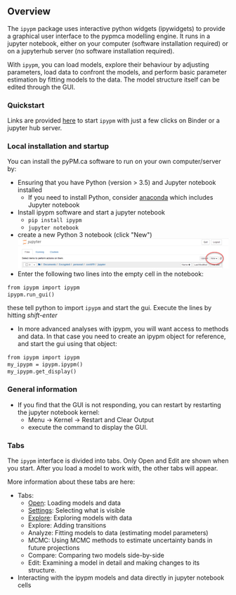 ## Overview
The `ipypm` package uses interactive python widgets (ipywidgets) to provide a graphical user interface
to the pypmca modelling engine.
It runs in a jupyter notebook, either on your computer (software installation required)
or on a jupyterhub server (no software installation required).

With `ipypm`, you can load models, explore their behaviour by adjusting parameters,
load data to confront the models, and perform basic parameter estimation by fitting models to the data.
The model structure itself can be edited through the GUI.

### Quickstart

Links are provided [here](https://github.com/pypm/quickstart)
to start `ipypm` with just a few clicks on Binder or a jupyter hub server.

### Local installation and startup

You can install the pyPM.ca software to run on your own computer/server by:
* Ensuring that you have Python (version > 3.5) and Jupyter notebook installed
  * If you need to install Python, consider [anaconda](https://www.anaconda.com/products/individual) which includes Jupyter notebook
* Install ipypm software and start a jupyter notebook
  * `pip install ipypm`
  * `jupyter notebook`
* create a new Python 3 notebook (click "New")
![jupyter new](img/jupyter-new.png)
* Enter the following two lines into the empty cell in the notebook:

```
from ipypm import ipypm
ipypm.run_gui()
```

   these tell python to import `ipypm` and start the gui. Execute the lines by hitting _shift-enter_


* In more advanced analyses with ipypm, you will want access to methods and data. In that case you
need to create an ipypm object for reference, and start the gui using that object:

```
from ipypm import ipypm
my_ipypm = ipypm.ipypm()
my_ipypm.get_display()
```

### General information

* If you find that the GUI is not responding, you can restart by restarting the jupyter notebook kernel:
  * Menu -> Kernel -> Restart and Clear Output
  * execute the command to display the GUI.

### Tabs

The `ipypm` interface is divided into tabs. Only Open and Edit are shown when you start.
After you load a model to work with, the other tabs will appear.

More information about these tabs are here:

* Tabs:
  * [Open](open.md): Loading models and data
  * [Settings](settings.md): Selecting what is visible
  * [Explore](explore.md): Exploring models with data
  * Explore: Adding transitions
  * Analyze: Fitting models to data (estimating model parameters)
  * MCMC: Using MCMC methods to estimate uncertainty bands in future projections
  * Compare: Comparing two models side-by-side
  * Edit: Examining a model in detail and making changes to its structure.
* Interacting with the ipypm models and data directly in jupyter notebook cells
